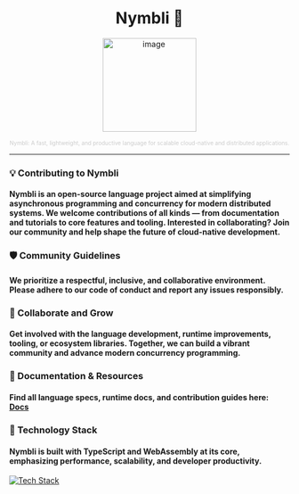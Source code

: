 <h1 align="center">Nymbli 🦇 </h1>

<p align="center">
<img width="168" height="168" alt="image" src="https://github.com/user-attachments/assets/5e46038d-8d32-4061-a0c9-01601445409a" />
</p>

<div align="center">
  <p style="font-size: 10px; color: #ccc;">
    Nymbli: A fast, lightweight, and productive language for scalable cloud-native and distributed applications.
  </p>
</div>

---

### 💡 Contributing to Nymbli
#### Nymbli is an open-source language project aimed at simplifying asynchronous programming and concurrency for modern distributed systems. We welcome contributions of all kinds — from documentation and tutorials to core features and tooling. Interested in collaborating? Join our community and help shape the future of cloud-native development.

### 🛡 Community Guidelines
#### We prioritize a respectful, inclusive, and collaborative environment. Please adhere to our code of conduct and report any issues responsibly.

### 🤝 Collaborate and Grow
#### Get involved with the language development, runtime improvements, tooling, or ecosystem libraries. Together, we can build a vibrant community and advance modern concurrency programming.

### 📰 Documentation & Resources
#### Find all language specs, runtime docs, and contribution guides here: **[Docs](https://github.com/your-org/nymbli)**

### 🚀 Technology Stack
#### Nymbli is built with TypeScript and WebAssembly at its core, emphasizing performance, scalability, and developer productivity.

[![Tech Stack](https://skillicons.dev/icons?i=ts,wasm,nodejs,vite,react,github)](https://skillicons.dev)
